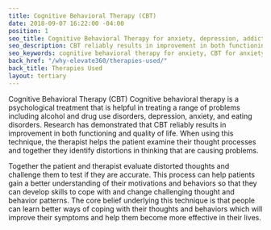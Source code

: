 ```yaml
---
title: Cognitive Behavioral Therapy (CBT)
date: 2018-09-07 16:22:00 -04:00
position: 1
seo_title: Cognitive Behavioral Therapy for anxiety, depression, addiction NYC
seo_description: CBT reliably results in improvement in both functioning and quality of life. We offer cognitive behavioral therapy to treat anxiety and depression in Midtown Manhattan.
seo_keywords: cognitive behavioral therapy for anxiety, CBT for anxiety and depression ny, cognitive behavioral therapy for anxiety and depression, cognitive behavioral therapy for addiction, CBT for alcohol, CBT for addiction, CBT midtown, cognitive behavioral therapy midtown, cognitive behavioral therapy near me, cognitive behavioral therapy addiction midtown Manhattan
back_href: "/why-elevate360/therapies-used/"
back_title: Therapies Used
layout: tertiary
---
```


Cognitive Behavioral Therapy (CBT) Cognitive behavioral therapy is a psychological treatment that is helpful in treating a range of problems including alcohol and drug use disorders, depression, anxiety, and eating disorders.  Research has demonstrated that CBT reliably results in improvement in both functioning and quality of life.  When using this technique, the therapist helps the patient examine their thought processes and together they identify distortions in thinking that are causing problems.

Together the patient and therapist evaluate distorted thoughts and challenge them to test if they are accurate.  This process can help patients gain a better understanding of their motivations and behaviors so that they can develop skills to cope with and change challenging thought and behavior patterns.  The core belief underlying this technique is that people can learn better ways of coping with their thoughts and behaviors which will improve their symptoms and help them become more effective in their lives.
